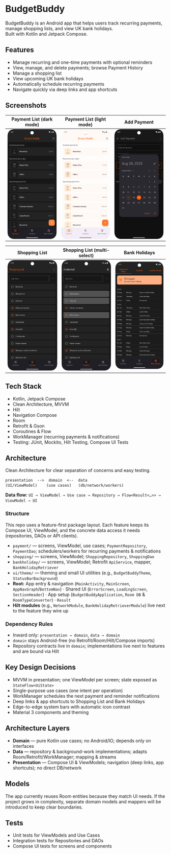 # BudgetBuddy

BudgetBuddy is an Android app that helps users track recurring payments, manage shopping lists, and view UK bank holidays.  
Built with Kotlin and Jetpack Compose.

## Features

* Manage recurring and one-time payments with optional reminders
* View, manage, and delete payments; browse Payment History
* Manage a shopping list
* View upcoming UK bank holidays
* Automatically schedule recurring payments
* Navigate quickly via deep links and app shortcuts

## Screenshots

| Payment List (dark mode)                                   | Payment List (light mode)                                    | Add Payment                                 |
|------------------------------------------------------------|--------------------------------------------------------------|---------------------------------------------|
| ![Payment List (dark mode)](screenshots/payments-dark.png) | ![Payment List (light mode)](screenshots/payments-light.png) | ![Add Payment](screenshots/add-payment.png) |

| Shopping List                                   | Shopping List (multi-select)                                         | Bank Holidays                                   |
|-------------------------------------------------|----------------------------------------------------------------------|-------------------------------------------------|
| ![Shopping List](screenshots/shopping-list.png) | ![Shopping List (multi-select)](screenshots/shopping-list-multi.png) | ![Bank Holidays](screenshots/bank-holidays.png) |

## Tech Stack

* Kotlin, Jetpack Compose
* Clean Architecture, MVVM
* Hilt
* Navigation Compose
* Room
* Retrofit & Gson
* Coroutines & Flow
* WorkManager (recurring payments & notifications)
* Testing: JUnit, Mockito, Hilt Testing, Compose UI Tests

## Architecture

Clean Architecture for clear separation of concerns and easy testing.

```
presentation  -->  domain  <--  data
(UI/ViewModel)    (use cases)   (db/network/workers)
```

**Data flow:** `UI → ViewModel → Use case → Repository → Flow<Result<…>> → ViewModel → UI`

### Structure

This repo uses a feature-first package layout. Each feature keeps its Compose UI, ViewModel, and the concrete data access it needs (repositories, DAOs or API clients).

* `payment/` — screens, ViewModel, use cases; `PaymentRepository`, `PaymentDao`; schedulers/workers for recurring payments & notifications
* `shopping/` — screens, ViewModel; `ShoppingRepository`, `ShoppingDao`
* `bankholiday/` — screens, ViewModel; Retrofit `ApiService`, mapper, `BankHolidayRetriever`
* `ui/theme/` — theming and small UI utilities (e.g., `BudgetBuddyTheme`, `StatusBarBackground`)
* **Root:** App entry & navigation (`MainActivity`, `MainScreen`, `AppNavGraph`/`BottomNav`) · Shared UI (`ErrorScreen`, `LoadingScreen`, `SectionHeader`) · App setup (`BudgetBuddyApplication`, `Room DB` & `RoomTypeConverter`) · `Result`
* **Hilt modules** (e.g., `NetworkModule`, `BankHolidayRetrieverModule`) live next to the feature they wire up

### Dependency Rules

* Inward only: `presentation → domain`, `data → domain`
* `domain` stays Android-free (no Retrofit/Room/Hilt/Compose imports)
* Repository contracts live in `domain`; implementations live next to features and are bound via Hilt

## Key Design Decisions

* MVVM in presentation; one ViewModel per screen; state exposed as `StateFlow<UiState>`
* Single-purpose use cases (one intent per operation)
* WorkManager schedules the next payment and reminder notifications
* Deep links & app shortcuts to Shopping List and Bank Holidays
* Edge-to-edge system bars with automatic icon contrast
* Material 3 components and theming

## Architecture Layers

* **Domain** — pure Kotlin use cases; no Android/IO; depends only on interfaces
* **Data** — repository & background-work implementations; adapts Room/Retrofit/WorkManager; mapping & streams
* **Presentation** — Compose UI & ViewModels; navigation (deep links, app shortcuts); no direct DB/network

## Models

The app currently reuses Room entities because they match UI needs. If the project grows in complexity, separate domain models and mappers will be introduced to keep clear boundaries.

## Tests

* Unit tests for ViewModels and Use Cases
* Integration tests for Repositories and DAOs
* Compose UI tests for screens and components
